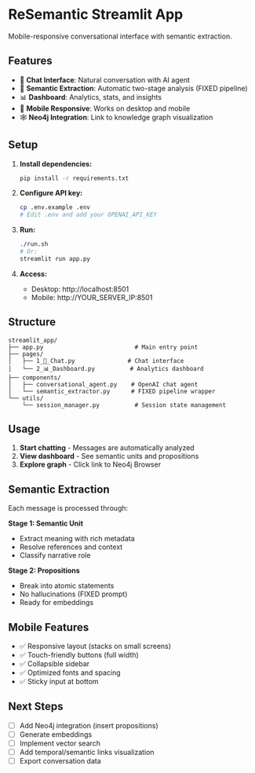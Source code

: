 # ReSemantic Streamlit App

Mobile-responsive conversational interface with semantic extraction.

## Features

- 💬 **Chat Interface**: Natural conversation with AI agent
- 🧠 **Semantic Extraction**: Automatic two-stage analysis (FIXED pipeline)
- 📊 **Dashboard**: Analytics, stats, and insights
- 📱 **Mobile Responsive**: Works on desktop and mobile
- 🕸️ **Neo4j Integration**: Link to knowledge graph visualization

## Setup

1. **Install dependencies:**
   ```bash
   pip install -r requirements.txt
   ```

2. **Configure API key:**
   ```bash
   cp .env.example .env
   # Edit .env and add your OPENAI_API_KEY
   ```

3. **Run:**
   ```bash
   ./run.sh
   # Or:
   streamlit run app.py
   ```

4. **Access:**
   - Desktop: http://localhost:8501
   - Mobile: http://YOUR_SERVER_IP:8501

## Structure

```
streamlit_app/
├── app.py                          # Main entry point
├── pages/
│   ├── 1_💬_Chat.py               # Chat interface
│   └── 2_📊_Dashboard.py          # Analytics dashboard
├── components/
│   ├── conversational_agent.py    # OpenAI chat agent
│   └── semantic_extractor.py      # FIXED pipeline wrapper
└── utils/
    └── session_manager.py          # Session state management
```

## Usage

1. **Start chatting** - Messages are automatically analyzed
2. **View dashboard** - See semantic units and propositions
3. **Explore graph** - Click link to Neo4j Browser

## Semantic Extraction

Each message is processed through:

**Stage 1: Semantic Unit**
- Extract meaning with rich metadata
- Resolve references and context
- Classify narrative role

**Stage 2: Propositions**
- Break into atomic statements
- No hallucinations (FIXED prompt)
- Ready for embeddings

## Mobile Features

- ✅ Responsive layout (stacks on small screens)
- ✅ Touch-friendly buttons (full width)
- ✅ Collapsible sidebar
- ✅ Optimized fonts and spacing
- ✅ Sticky input at bottom

## Next Steps

- [ ] Add Neo4j integration (insert propositions)
- [ ] Generate embeddings
- [ ] Implement vector search
- [ ] Add temporal/semantic links visualization
- [ ] Export conversation data
